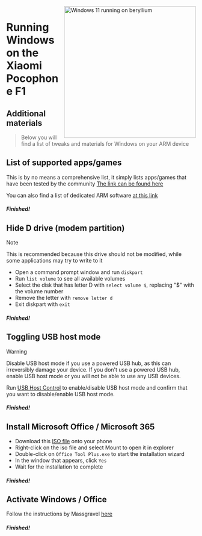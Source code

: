<img align="right" src="https://github.com/n00b69/woa-beryllium/blob/main/beryllium.png" width="350" alt="Windows 11 running on beryllium">

# Running Windows on the Xiaomi Pocophone F1

## Additional materials
> Below you will find a list of tweaks and materials for Windows on your ARM device

## List of supported apps/games
This is by no means a comprehensive list, it simply lists apps/games that have been tested by the community
[The link can be found here](https://docs.google.com/spreadsheets/d/1XYuoySgYQE0HL573sA-0RGMX7I4lt5rWJuQ8Z8yRJNY/edit?usp=drivesdk)

You can also find a list of dedicated ARM software [at this link](https://armrepo.ver.lt/)

##### Finished!

## Hide D drive (modem partition)
> [!NOTE]
> This is recommended because this drive should not be modified, while some applications may try to write to it

- Open a command prompt window and run ```diskpart```
- Run ```list volume``` to see all available volumes
- Select the disk that has letter D with ```select volume $```, replacing "$" with the volume number
- Remove the letter with ```remove letter d```
- Exit diskpart with ```exit```

##### Finished!

## Toggling USB host mode
> [!Warning]
> Disable USB host mode if you use a powered USB hub, as this can irreversibly damage your device. If you don't use a powered USB hub, enable USB host mode or you will not be able to use any USB devices.

Run [USB Host Control](https://github.com/erdilS/Port-Windows-11-Xiaomi-Pad-5/releases/tag/USBHost) to enable/disable USB host mode and confirm that you want to disable/enable USB host mode.

##### Finished!

## Install Microsoft Office / Microsoft 365
- Download this [ISO file](https://mega.nz/file/hjAiSL4T#G7kOKpsUFpyL2UW9RQmY2e96urcQW5xZKdc7ciaNOy8) onto your phone
- Right-click on the iso file and select Mount to open it in explorer
- Double-click on ```Office Tool Plus.exe``` to start the installation wizard
- In the window that appears, click `Yes`
- Wait for the installation to complete

##### Finished!

## Activate Windows / Office
Follow the instructions by Massgravel [here](https://github.com/massgravel/Microsoft-Activation-Scripts)

##### Finished!





















